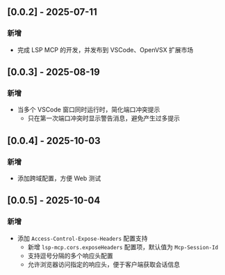 ## [0.0.2] - 2025-07-11
### 新增
- 完成 LSP MCP 的开发，并发布到 VSCode、OpenVSX 扩展市场

## [0.0.3] - 2025-08-19
### 新增
- 当多个 VSCode 窗口同时运行时，简化端口冲突提示
  - 只在第一次端口冲突时显示警告消息，避免产生过多提示

## [0.0.4] - 2025-10-03
### 新增
- 添加跨域配置，方便 Web 测试

## [0.0.5] - 2025-10-04
### 新增
- 添加 `Access-Control-Expose-Headers` 配置支持
  - 新增 `lsp-mcp.cors.exposeHeaders` 配置项，默认值为 `Mcp-Session-Id`
  - 支持逗号分隔的多个响应头配置
  - 允许浏览器访问指定的响应头，便于客户端获取会话信息